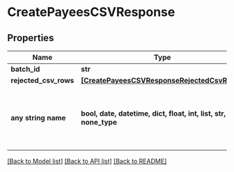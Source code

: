 # CreatePayeesCSVResponse


## Properties
Name | Type | Description | Notes
------------ | ------------- | ------------- | -------------
**batch_id** | **str** |  | [optional] 
**rejected_csv_rows** | [**[CreatePayeesCSVResponseRejectedCsvRows]**](CreatePayeesCSVResponseRejectedCsvRows.md) |  | [optional] 
**any string name** | **bool, date, datetime, dict, float, int, list, str, none_type** | any string name can be used but the value must be the correct type | [optional]

[[Back to Model list]](../README.md#documentation-for-models) [[Back to API list]](../README.md#documentation-for-api-endpoints) [[Back to README]](../README.md)



